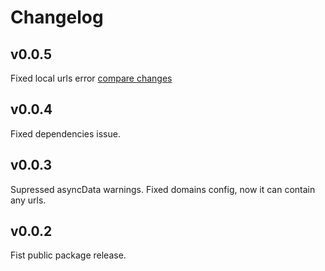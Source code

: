 # Changelog

## v0.0.5
Fixed local urls error
[compare changes](https://github.com/ciyoxe/nuxt-image-optimizer/compare/v0.0.4...v0.0.5)

## v0.0.4
Fixed dependencies issue.

## v0.0.3
Supressed asyncData warnings.
Fixed domains config, now it can contain any urls.

## v0.0.2
Fist public package release.
